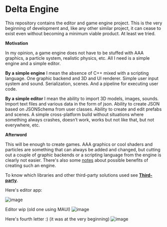 # Delta Engine
This repository contains the editor and game engine project.
This is the very beginning of development and, like any other similar project, it can cease to exist even without becoming a minimum viable product. At least we tried.


**Motivation**

In my opinion, a game engine does not have to be stuffed with AAA graphics, a particle system, realistic physics, etc. All I need is a simple engine and a simple editor.

**By a simple engine** I mean the absence of C++ mixed with a scripting language. One graphic backend and 3D and UI renderer. Simple user input system and sound. Serialization, scenes. And a pipeline for executing user code.

**By a simple editor** I mean the ability to import 3D models, images, sounds. Import text files and various data in the form of json. Ability to create JSON based on JSONSchema from user classes. Ability to create and edit prefabs and scenes. A simple cross-platform build without situations where something always crashes, doesn’t work, works but not like that, but not everywhere, etc.

**Afterword**

This will be enough to create games. AAA graphics or cool shaders and particles are something that can always be added and changed, but cutting out a couple of graphic backends or a scripting language from the engine is clearly not easier.
There's also some [notes](https://github.com/Artromskiy/DeltaEngine/blob/main/Notes.md) about possible benefits of creating such an engine.

To know which libraries and other third-party solutions used see [**Third-party**](https://github.com/Artromskiy/DeltaEngine/blob/main/Third-party.md).

Here's editor app:

![image](https://github.com/user-attachments/assets/0f48b8f4-78c7-4ab7-914f-5a7e9ff61160)

Editor wip (old one using MAUI)
![image](https://github.com/Artromskiy/DeltaEngine/assets/47901401/c9ef1b42-5504-4191-b614-07a620dd166a)

Here's fourth letter :) (it was at the very beginning)
![image](https://github.com/Artromskiy/DeltaEngine/assets/47901401/442aabe0-061f-4497-aec7-f45e5c2b7bb1)


